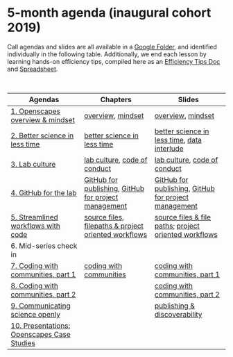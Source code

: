 # 5-month agenda (inaugural cohort 2019)

Call agendas and slides are all available in a [Google Folder](https://drive.google.com/open?id=1HQHXlMVgg9lp2IYkzj8LSAG5bjyKFS6g), and identified individually in the following table. Additionally, we end each lesson by learning hands-on efficiency tips, compiled here as an [Efficiency Tips Doc](https://docs.google.com/document/d/e/2PACX-1vSABwrk4RgOa2XBv0ZVmQCEYtLmT-YOm7WHL0ba0eREcJ5G-uk4abqznKEX0YabHux48uVGxxAZXeJ4/pub) and [Spreadsheet](https://docs.google.com/spreadsheets/d/e/2PACX-1vQqWV6qFUv6WOztKqj52gUfvVlYc5Emw6Z-YzoM5fr9uOHRDLTDC625pdKVe5PwhlRmZlklNB7Lulq4/pubhtml).

<br>

Agendas          | Chapters |      Slides
------------------|----------------------|---------------------------
[1. Openscapes overview & mindset](https://drive.google.com/open?id=1Ia5-w8KiZgyZqX1ErGnrFihDAUAiAzkZwDfSgZw9BMU) | [overview](#overview), [mindset](#mindset) |  [overview](https://docs.google.com/presentation/d/1ePdaUE77BxVpnUUAOolG5WdeINhSZXnfIegmnYw8QVU/edit?usp=sharing), [mindset](https://docs.google.com/presentation/d/1SWjccZAzLC3IPpcmgeQiSdCdbwq_UF5DVEJQEN8ngdA/edit?usp=sharing) 
[2. Better science in less time](https://docs.google.com/document/d/1F4fatp_PLMEm6XbinxZDQjOQ8w1HYSAegmftM4Cm4E8/edit?usp=sharing) | [better science in less time](#bsilt) | [better science in less time](https://docs.google.com/presentation/d/1RGdNNZwqR74wf1d2XPUwqiaxGVtUnn58awJcEqQ_YHs/edit?usp=sharing), [data interlude](https://docs.google.com/presentation/d/1YnHR1OqtpH4LkVaNBF8LhLGPUUx7mDysw4YAR7mKKfE/edit?usp=sharing) 
[3. Lab culture](https://docs.google.com/document/d/1zY-hzebfb7KdwxQ8e4DO_SaaufocmjKEe7HjFw8ThZY/edit?usp=sharing) | [lab culture](#lab-culture), [code of conduct](code-of-conduct) | [lab culture](https://docs.google.com/presentation/d/1QlzV7wjP20GoLwpwUmEfBb_y4AuZnJgU_foI564FhXo/edit?usp=sharing), [code of conduct](https://docs.google.com/presentation/d/1eydm6NcrR_T2NwoMWYBWM682OW-qr755iYemVWL8cJg/edit?usp=sharing)
[4. GitHub for the lab](https://docs.google.com/document/d/1Y8_5EFbsaaH26LvqXc5NZZ66Np4JQWuSemQbCrNIjSY/edit?usp=sharing) |  [GitHub for publishing](#github-pub),  [GitHub for project management](#github-issues) | [GitHub for publishing](https://docs.google.com/presentation/d/1lTUAL1vO95dyjcONIWDineAWyEP92pNjFvXAM6u9y5Y/edit?usp=sharing), [GitHub for project management](https://docs.google.com/presentation/d/1JGFnZqz01Ex8h2qO3OBUHc1OiTFkAqV2ED2XFiMdN4I/edit?usp=sharing)
[5. Streamlined workflows with code](https://docs.google.com/document/d/1QHCmZm4KPuv--35PiohkpGlpwuyhPHCmZ6NczrBHeMY/edit?usp=sharing) | [source files, filepaths & project oriented workflows](#streamlined-code) | [source files & file paths](https://docs.google.com/presentation/d/1HbxQ9Lg-ySEhmvH01PnMX0BDuquQezru73GI3PV-Ibo/edit?usp=sharing); [project oriented workflows](https://docs.google.com/presentation/d/1hiSjMjTFhdDO5lLCM4uiU3D8nLFPt8eOEdDPVoaG5UQ/edit?usp=sharing)
6. Mid-series check in | | 
[7. Coding with communities, part 1](https://docs.google.com/document/d/1YHTvob1D-ow9H82x3s1rENX60b5Y-gCo5xWEtGc6fZA/edit?usp=sharing)| [coding with communities](#communities) |  [coding with communities, part 1](https://docs.google.com/presentation/d/1czvMz7a84jkaYDwHlG1cuKyf9B0mciQJVOFcc7hZtpU/edit?usp=sharing)
[8. Coding with communities, part 2](https://docs.google.com/document/d/1C2KlfXLglvWpmlHbR5cxYmm3pZITdTufgAsQdh01rV4/edit?usp=sharing) | | [coding with communities, part 2](https://docs.google.com/presentation/d/1ZYQERUuNJ69QRSUs_JKLdask_VnQRmvMTulv6m2VmUU/edit?usp=sharing)
[9. Communicating science openly](https://docs.google.com/document/d/14lZLb-5IzmoEq2L_DVki99zzMxsesmQbtaA0Uu31f_I/edit?usp=sharing) | | [publishing & discoverability](https://docs.google.com/presentation/d/1efJj7Dxg_g4ZRZT2b1agDQrT3DN5lVcNvv25IWcyGlw/edit#slide=id.g574ba85675_0_10)
[10. Presentations: Openscapes Case Studies](https://docs.google.com/document/d/1MhWL9AnrZr0hfm56pumzExJtkyMoEiylo0GoOyJZm0A/edit?usp=sharing) | | 

